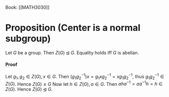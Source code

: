 Book: [[MATH3030]]
# Proposition (Center is a normal subgroup)
Let $G$ be a group.
Then $Z(G)\unlhd G$.
Equality holds iff $G$ is abelian.
#### Proof
Let $g_{1},g_{2}\in Z(G), x\in G$.
Then $(g_{1}g_{2}^{-1})x=g_{1}xg_{2}^{-1}=xg_{1}g_{2}^{-1}$, thus $g_{1}g_{2}^{-1}\in Z(G)$.
Hence $Z(G)\leq G$
Now let $h\in Z(G),a\in G$.
Then $aha^{-1}=aa^{-1}h=h\in Z(G)$.
Hence $Z(G)\unlhd G$.